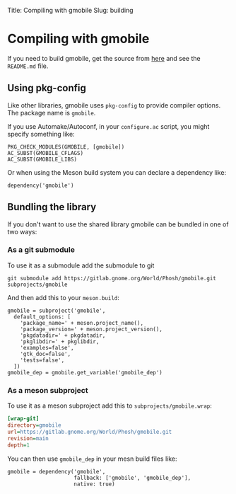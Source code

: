 Title: Compiling with gmobile
Slug: building

# Compiling with gmobile

If you need to build gmobile, get the source from
[here](https://gitlab.gnome.org/World/Phosh/gmobile/) and see the `README.md` file.

## Using pkg-config

Like other libraries, gmobile uses `pkg-config` to provide compiler
options. The package name is `gmobile`.


If you use Automake/Autoconf, in your `configure.ac` script, you might specify
something like:

```
PKG_CHECK_MODULES(GMOBILE, [gmobile])
AC_SUBST(GMOBILE_CFLAGS)
AC_SUBST(GMOBILE_LIBS)
```

Or when using the Meson build system you can declare a dependency like:

```meson
dependency('gmobile')
```

## Bundling the library

If you don't want to use the shared library gmobile can be bundled in
one of two ways:

### As a git submodule

To use it as a submodule add the submodule to git

```
git submodule add https://gitlab.gnome.org/World/Phosh/gmobile.git subprojects/gmobile
```

And then add this to your `meson.build`:

```meson
gmobile = subproject('gmobile',
  default_options: [
    'package_name=' + meson.project_name(),
    'package_version=' + meson.project_version(),
    'pkgdatadir=' + pkgdatadir,
    'pkglibdir=' + pkglibdir,
    'examples=false',
    'gtk_doc=false',
    'tests=false',
  ])
gmobile_dep = gmobile.get_variable('gmobile_dep')
```

### As a meson subproject

To use it as a meson subproject add this to `subprojects/gmobile.wrap`:

```ini
[wrap-git]
directory=gmobile
url=https://gitlab.gnome.org/World/Phosh/gmobile.git
revision=main
depth=1
```

You can then use `gmobile_dep` in your mesn build files like:

```meson
gmobile = dependency('gmobile',
                     fallback: ['gmobile', 'gmobile_dep'],
			         native: true)
```
